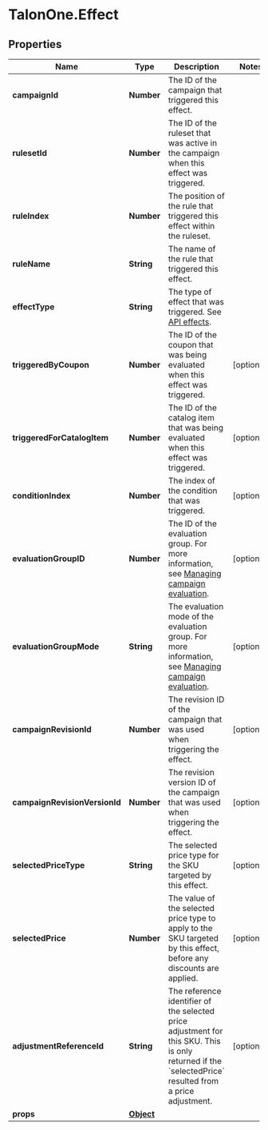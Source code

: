 # TalonOne.Effect

## Properties

Name | Type | Description | Notes
------------ | ------------- | ------------- | -------------
**campaignId** | **Number** | The ID of the campaign that triggered this effect. | 
**rulesetId** | **Number** | The ID of the ruleset that was active in the campaign when this effect was triggered. | 
**ruleIndex** | **Number** | The position of the rule that triggered this effect within the ruleset. | 
**ruleName** | **String** | The name of the rule that triggered this effect. | 
**effectType** | **String** | The type of effect that was triggered. See [API effects](https://docs.talon.one/docs/dev/integration-api/api-effects). | 
**triggeredByCoupon** | **Number** | The ID of the coupon that was being evaluated when this effect was triggered. | [optional] 
**triggeredForCatalogItem** | **Number** | The ID of the catalog item that was being evaluated when this effect was triggered. | [optional] 
**conditionIndex** | **Number** | The index of the condition that was triggered. | [optional] 
**evaluationGroupID** | **Number** | The ID of the evaluation group. For more information, see [Managing campaign evaluation](https://docs.talon.one/docs/product/applications/managing-campaign-evaluation). | [optional] 
**evaluationGroupMode** | **String** | The evaluation mode of the evaluation group. For more information, see [Managing campaign evaluation](https://docs.talon.one/docs/product/applications/managing-campaign-evaluation). | [optional] 
**campaignRevisionId** | **Number** | The revision ID of the campaign that was used when triggering the effect. | [optional] 
**campaignRevisionVersionId** | **Number** | The revision version ID of the campaign that was used when triggering the effect. | [optional] 
**selectedPriceType** | **String** | The selected price type for the SKU targeted by this effect. | [optional] 
**selectedPrice** | **Number** | The value of the selected price type to apply to the SKU targeted by this effect, before any discounts are applied. | [optional] 
**adjustmentReferenceId** | **String** | The reference identifier of the selected price adjustment for this SKU. This is only returned if the &#x60;selectedPrice&#x60; resulted from a price adjustment. | [optional] 
**props** | [**Object**](.md) |  | 


